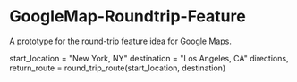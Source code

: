 # GoogleMap-Roundtrip-Feature
A prototype for the round-trip feature idea for Google Maps.

start_location = "New York, NY"
destination = "Los Angeles, CA"
directions, return_route = round_trip_route(start_location, destination)



